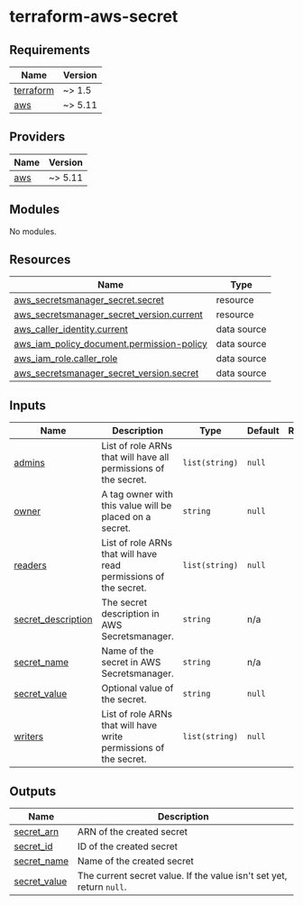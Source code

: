 # terraform-aws-secret
## Requirements

| Name | Version |
|------|---------|
| <a name="requirement_terraform"></a> [terraform](#requirement\_terraform) | ~> 1.5 |
| <a name="requirement_aws"></a> [aws](#requirement\_aws) | ~> 5.11 |

## Providers

| Name | Version |
|------|---------|
| <a name="provider_aws"></a> [aws](#provider\_aws) | ~> 5.11 |

## Modules

No modules.

## Resources

| Name | Type |
|------|------|
| [aws_secretsmanager_secret.secret](https://registry.terraform.io/providers/hashicorp/aws/latest/docs/resources/secretsmanager_secret) | resource |
| [aws_secretsmanager_secret_version.current](https://registry.terraform.io/providers/hashicorp/aws/latest/docs/resources/secretsmanager_secret_version) | resource |
| [aws_caller_identity.current](https://registry.terraform.io/providers/hashicorp/aws/latest/docs/data-sources/caller_identity) | data source |
| [aws_iam_policy_document.permission-policy](https://registry.terraform.io/providers/hashicorp/aws/latest/docs/data-sources/iam_policy_document) | data source |
| [aws_iam_role.caller_role](https://registry.terraform.io/providers/hashicorp/aws/latest/docs/data-sources/iam_role) | data source |
| [aws_secretsmanager_secret_version.secret](https://registry.terraform.io/providers/hashicorp/aws/latest/docs/data-sources/secretsmanager_secret_version) | data source |

## Inputs

| Name | Description | Type | Default | Required |
|------|-------------|------|---------|:--------:|
| <a name="input_admins"></a> [admins](#input\_admins) | List of role ARNs that will have all permissions of the secret. | `list(string)` | `null` | no |
| <a name="input_owner"></a> [owner](#input\_owner) | A tag owner with this value will be placed on a secret. | `string` | `null` | no |
| <a name="input_readers"></a> [readers](#input\_readers) | List of role ARNs that will have read permissions of the secret. | `list(string)` | `null` | no |
| <a name="input_secret_description"></a> [secret\_description](#input\_secret\_description) | The secret description in AWS Secretsmanager. | `string` | n/a | yes |
| <a name="input_secret_name"></a> [secret\_name](#input\_secret\_name) | Name of the secret in AWS Secretsmanager. | `string` | n/a | yes |
| <a name="input_secret_value"></a> [secret\_value](#input\_secret\_value) | Optional value of the secret. | `string` | `null` | no |
| <a name="input_writers"></a> [writers](#input\_writers) | List of role ARNs that will have write permissions of the secret. | `list(string)` | `null` | no |

## Outputs

| Name | Description |
|------|-------------|
| <a name="output_secret_arn"></a> [secret\_arn](#output\_secret\_arn) | ARN of the created secret |
| <a name="output_secret_id"></a> [secret\_id](#output\_secret\_id) | ID of the created secret |
| <a name="output_secret_name"></a> [secret\_name](#output\_secret\_name) | Name of the created secret |
| <a name="output_secret_value"></a> [secret\_value](#output\_secret\_value) | The current secret value. If the value isn't set yet, return `null`. |
